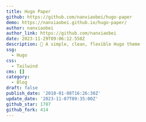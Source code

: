 ```yaml
---
title: Hugo Paper
github: https://github.com/nanxiaobei/hugo-paper
demo: https://nanxiaobei.github.io/hugo-paper/
author: nanxiaobei
author_link: https://github.com/nanxiaobei
date: 2023-11-29T09:06:12.558Z
description: 🪺 A simple, clean, flexible Hugo theme
ssg:
  - Hugo
css:
  - Tailwind
cms: []
category:
  - Blog
draft: false
publish_date: '2018-01-08T16:26:30Z'
update_date: '2023-11-07T09:35:00Z'
github_star: 1787
github_fork: 414
---
```

